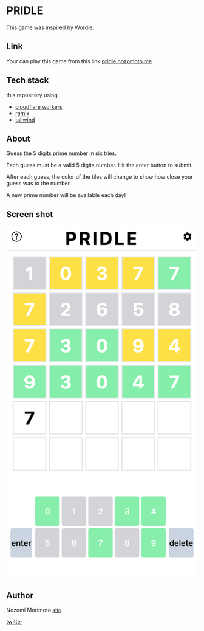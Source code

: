 # PRIDLE

This game was inspired by Wordle.

## Link

Your can play this game from this link
[pridle.nozomoto.me](https://pridle.nozomoto.me/)

## Tech stack

this repository using

- [cloudflare workers](https://workers.cloudflare.com/)
- [remix](https://remix.run/)
- [tailwind](https://tailwindcss.com/)

## About

Guess the 5 digits prime number in six tries.

Each guess must be a valid 5 digits number. Hit the enter button to submit.

After each guess, the color of the tiles will change to show how close your guess was to the number.

A new prime number will be available each day!

## Screen shot

![image](./docs/screenshot.png)

## Author

Nozomi Morimoto
[site](https://blog.nozomoto.me)

[twitter](https://twitter.com/nz66zn)
